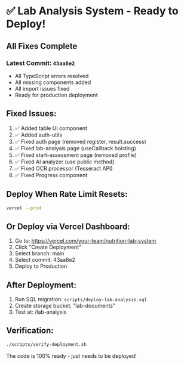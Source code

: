 # ✅ Lab Analysis System - Ready to Deploy!

## All Fixes Complete

### Latest Commit: `43aa8e2`
- All TypeScript errors resolved
- All missing components added
- All import issues fixed
- Ready for production deployment

## Fixed Issues:
1. ✅ Added table UI component
2. ✅ Added auth-utils
3. ✅ Fixed auth page (removed register, result.success)
4. ✅ Fixed lab-analysis page (useCallback hoisting)
5. ✅ Fixed start-assessment page (removed profile)
6. ✅ Fixed AI analyzer (use public method)
7. ✅ Fixed OCR processor (Tesseract API)
8. ✅ Fixed Progress component

## Deploy When Rate Limit Resets:
```bash
vercel --prod
```

## Or Deploy via Vercel Dashboard:
1. Go to: https://vercel.com/your-team/nutrition-lab-system
2. Click "Create Deployment"
3. Select branch: main
4. Select commit: 43aa8e2
5. Deploy to Production

## After Deployment:
1. Run SQL migration: `scripts/deploy-lab-analysis.sql`
2. Create storage bucket: "lab-documents"
3. Test at: /lab-analysis

## Verification:
```bash
./scripts/verify-deployment.sh
```

The code is 100% ready - just needs to be deployed!
